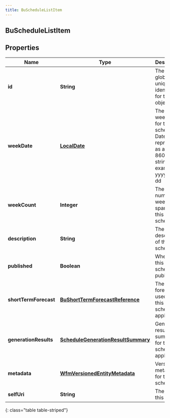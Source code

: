 ```yaml
---
title: BuScheduleListItem
---
```


## BuScheduleListItem

## Properties

| Name                  | Type                                                                                           | Description                                                                                                 | Notes      |
| --------------------- | ---------------------------------------------------------------------------------------------- | ----------------------------------------------------------------------------------------------------------- | ---------- |
| **id**                | <!----><!---->**String**<!---->                                                                | The globally unique identifier for the object.                                                              | [optional] |
| **weekDate**          | <!----><!---->[**LocalDate**](LocalDate.md)<!---->                                             | The start week date for this schedule. Dates are represented as an ISO-8601 string. For example: yyyy-MM-dd | [optional] |
| **weekCount**         | <!----><!---->**Integer**<!---->                                                               | The number of weeks spanned by this schedule                                                                | [optional] |
| **description**       | <!----><!---->**String**<!---->                                                                | The description of this schedule                                                                            | [optional] |
| **published**         | <!----><!---->**Boolean**<!---->                                                               | Whether this schedule is published                                                                          | [optional] |
| **shortTermForecast** | <!----><!---->[**BuShortTermForecastReference**](BuShortTermForecastReference.md)<!---->       | The forecast used for this schedule, if applicable                                                          | [optional] |
| **generationResults** | <!----><!---->[**ScheduleGenerationResultSummary**](ScheduleGenerationResultSummary.md)<!----> | Generation result summary for this schedule, if applicable                                                  | [optional] |
| **metadata**          | <!----><!---->[**WfmVersionedEntityMetadata**](WfmVersionedEntityMetadata.md)<!---->           | Version metadata for this schedule                                                                          | [optional] |
| **selfUri**           | <!----><!---->**String**<!---->                                                                | The URI for this object                                                                                     | [optional] |

{: class="table table-striped"}
